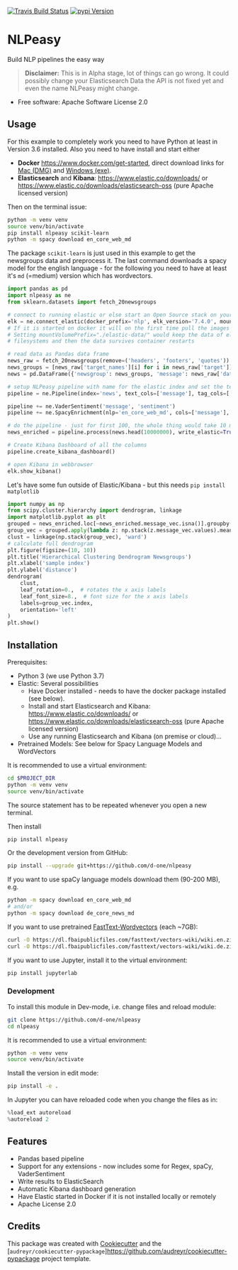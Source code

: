 [![Travis Build Status](<https://img.shields.io/travis/d-one/nlpeasy/master.svg?style=flat-square&logo=travis-ci&logoColor=white&label=build>)](https://travis-ci.org/d-one/nlpeasy)
[![pypi Version](https://img.shields.io/pypi/v/nlpeasy.svg?style=flat-square&logo=pypi&logoColor=white)](https://pypi.org/project/nlpeasy/)

NLPeasy
=======

Build NLP pipelines the easy way

> **Disclaimer:** This is in Alpha stage, lot of things can go wrong.
> It could possibly change your Elasticsearch Data the API is not fixed yet
> and even the name NLPeasy might change.

* Free software: Apache Software License 2.0


Usage
-----

For this example to completely work you need to have Python at least in Version 3.6 installed.
Also you need to have install and start either

- **Docker** <https://www.docker.com/get-started>, direct download links for
    [Mac (DMG)](https://download.docker.com/mac/stable/Docker.dmg) and
    [Windows (exe)](https://download.docker.com/win/stable/Docker%20for%20Windows%20Installer.exe).
- **Elasticsearch** and **Kibana**:
    <https://www.elastic.co/downloads/> or
    <https://www.elastic.co/downloads/elasticsearch-oss> (pure Apache licensed version)

Then on the terminal issue:
```bash
python -m venv venv
source venv/bin/activate
pip install nlpeasy scikit-learn
python -m spacy download en_core_web_md
```
The package `scikit-learn` is just used in this example to get the newsgroups data and preprocess it.
The last command downloads a spacy model for the english language -
for the following you need to have at least it's `md` (=medium) version which has wordvectors.

```python
import pandas as pd
import nlpeasy as ne
from sklearn.datasets import fetch_20newsgroups

# connect to running elastic or else start an Open Source stack on your docker
elk = ne.connect_elastic(docker_prefix='nlp', elk_version='7.4.0', mount_volume_prefix=None)
# If it is started on docker it will on the first time pull the images (1.3GB)!
# Setting mountVolumePrefix="./elastic-data/" would keep the data of elastic in your
# filesystems and then the data survives container restarts

# read data as Pandas data frame
news_raw = fetch_20newsgroups(remove=('headers', 'footers', 'quotes'))
news_groups = [news_raw['target_names'][i] for i in news_raw['target']]
news = pd.DataFrame({'newsgroup': news_groups, 'message': news_raw['data']})

# setup NLPeasy pipeline with name for the elastic index and set the text column
pipeline = ne.Pipeline(index='news', text_cols=['message'], tag_cols=['newsgroup'], elk=elk)

pipeline += ne.VaderSentiment('message', 'sentiment')
pipeline += ne.SpacyEnrichment(nlp='en_core_web_md', cols=['message'], vec=True)

# do the pipeline - just for first 100, the whole thing would take 10 minutes
news_enriched = pipeline.process(news.head(10000000), write_elastic=True)

# Create Kibana Dashboard of all the columns
pipeline.create_kibana_dashboard()

# open Kibana in webbrowser
elk.show_kibana()
```

Let's have some fun outside of Elastic/Kibana - but this needs `pip install matplotlib`
```python
import numpy as np
from scipy.cluster.hierarchy import dendrogram, linkage
import matplotlib.pyplot as plt
grouped = news_enriched.loc[~news_enriched.message_vec.isna()].groupby('newsgroup')
group_vec = grouped.apply(lambda z: np.stack(z.message_vec.values).mean(axis=0))
clust = linkage(np.stack(group_vec), 'ward')
# calculate full dendrogram
plt.figure(figsize=(10, 10))
plt.title('Hierarchical Clustering Dendrogram Newsgroups')
plt.xlabel('sample index')
plt.ylabel('distance')
dendrogram(
    clust,
    leaf_rotation=0.,  # rotates the x axis labels
    leaf_font_size=8.,  # font size for the x axis labels
    labels=group_vec.index,
    orientation='left'
)
plt.show()
```

Installation
------------

Prerequisites:

- Python 3 (we use Python 3.7)
- Elastic: Several possibilities
    - Have Docker installed - needs to have the docker package installed (see below).
    - Install and start Elasticsearch and Kibana:
        <https://www.elastic.co/downloads/> or
        <https://www.elastic.co/downloads/elasticsearch-oss> (pure Apache licensed version)
    - Use any running Elasticsearch and Kibana (on premise or cloud)...
- Pretrained Models: See below for Spacy Language Models and WordVectors

It is recommended to use a virtual environment:
```bash
cd $PROJECT_DIR
python -m venv venv
source venv/bin/activate
```
The source statement has to be repeated whenever you open a new terminal.

Then install
```bash
pip install nlpeasy
```
Or the development version from GitHub:
```bash
pip install --upgrade git+https://github.com/d-one/nlpeasy
```

If you want to use spaCy language models download them (90-200 MB), e.g.
```bash
python -m spacy download en_core_web_md
# and/or
python -m spacy download de_core_news_md
```
If you want to use pretrained [FastText-Wordvectors](https://fasttext.cc/docs/en/pretrained-vectors.html) (each ~7GB):
```bash
curl -O https://dl.fbaipublicfiles.com/fasttext/vectors-wiki/wiki.en.zip
curl -O https://dl.fbaipublicfiles.com/fasttext/vectors-wiki/wiki.de.zip
```

If you want to use Jupyter, install it to the virtual environment:
```bash
pip install jupyterlab
```

### Development
To install this module in Dev-mode, i.e. change files and reload module:
```bash
git clone https://github.com/d-one/nlpeasy
cd nlpeasy
```

It is recommended to use a virtual environment:
```bash
python -m venv venv
source venv/bin/activate
```

Install the version in edit mode:
```bash
pip install -e .
```

In Jupyter you can have reloaded code when you change the files as in:
```python
%load_ext autoreload
%autoreload 2
```

Features
--------

* Pandas based pipeline
* Support for any extensions - now includes some for Regex, spaCy, VaderSentiment
* Write results to ElasticSearch
* Automatic Kibana dashboard generation
* Have Elastic started in Docker if it is not installed locally or remotely
* Apache License 2.0

Credits
-------

This package was created with [Cookiecutter](<https://github.com/audreyr/cookiecutter>) and the [`audreyr/cookiecutter-pypackage`]<https://github.com/audreyr/cookiecutter-pypackage> project template.
